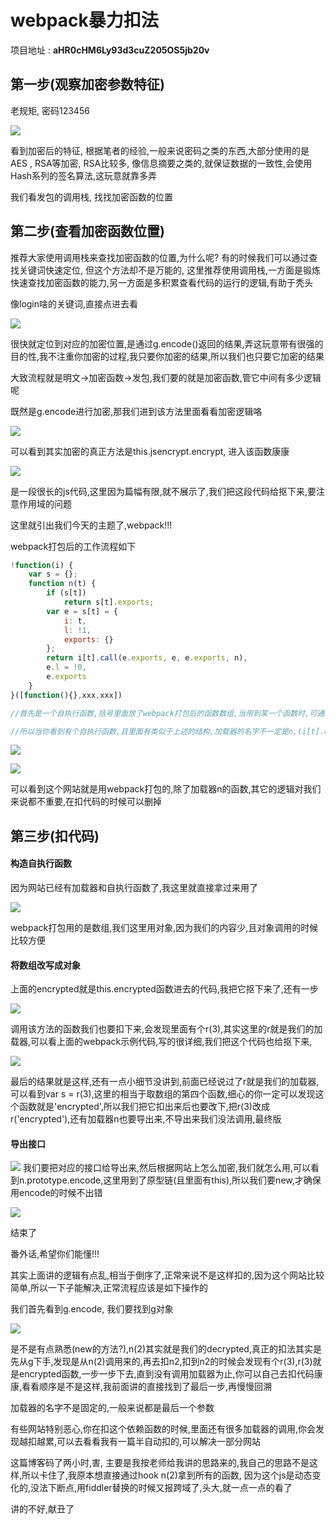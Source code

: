 # webpack暴力扣法

项目地址 : **aHR0cHM6Ly93d3cuZ205OS5jb20v**

## 第一步(观察加密参数特征)

老规矩, 密码123456

[![](https://www.heqiang.site/wp-content/uploads/2020/11/wp_editor_md_3770f2020d3a21e12a7c6560c46f0dec.jpg)](https://www.heqiang.site/wp-content/uploads/2020/11/wp_editor_md_3770f2020d3a21e12a7c6560c46f0dec.jpg)

看到加密后的特征, 根据笔者的经验,一般来说密码之类的东西,大部分使用的是AES , RSA等加密, RSA比较多, 像信息摘要之类的,就保证数据的一致性,会使用Hash系列的签名算法,这玩意就靠多弄

我们看发包的调用栈, 找找加密函数的位置

## 第二步(查看加密函数位置)

推荐大家使用调用栈来查找加密函数的位置,为什么呢? 有的时候我们可以通过查找关键词快速定位, 但这个方法却不是万能的, 这里推荐使用调用栈,一方面是锻炼快速查找加密函数的能力,另一方面是多积累查看代码的运行的逻辑,有助于秃头

像login啥的关键词,直接点进去看

[![](https://www.heqiang.site/wp-content/uploads/2020/11/wp_editor_md_7291751b736611ae53fefc364ba582a7.jpg)](https://www.heqiang.site/wp-content/uploads/2020/11/wp_editor_md_7291751b736611ae53fefc364ba582a7.jpg)

很快就定位到对应的加密位置,是通过g.encode()返回的结果,弄这玩意带有很强的目的性,我不注重你加密的过程,我只要你加密的结果,所以我们也只要它加密的结果

大致流程就是明文->加密函数->发包,我们要的就是加密函数,管它中间有多少逻辑呢

既然是g.encode进行加密,那我们进到该方法里面看看加密逻辑咯

[![](https://www.heqiang.site/wp-content/uploads/2020/11/wp_editor_md_0821817b04259f49ece878971f20d899.jpg)](https://www.heqiang.site/wp-content/uploads/2020/11/wp_editor_md_0821817b04259f49ece878971f20d899.jpg)

可以看到其实加密的真正方法是this.jsencrypt.encrypt, 进入该函数康康

[![](https://www.heqiang.site/wp-content/uploads/2020/11/wp_editor_md_63388a9bbc7f2f8dd4f20aae48cc50c4.jpg)](https://www.heqiang.site/wp-content/uploads/2020/11/wp_editor_md_63388a9bbc7f2f8dd4f20aae48cc50c4.jpg)

是一段很长的js代码,这里因为篇幅有限,就不展示了,我们把这段代码给抠下来,要注意作用域的问题

这里就引出我们今天的主题了,webpack!!!

webpack打包后的工作流程如下

```javascript
!function(i) {
    var s = {};
    function n(t) {
        if (s[t])
            return s[t].exports;
        var e = s[t] = {
            i: t,
            l: !1,
            exports: {}
        };
        return i[t].call(e.exports, e, e.exports, n),
        e.l = !0,
        e.exports
    }
}([function(){},xxx,xxx])

//首先是一个自执行函数,括号里面放了webpack打包后的函数数组,当用到某一个函数时,可通过n(数组索引)来加载对应的函数,上面的代码很清晰了,稍微看下就能明白,自执行里面n最终会被导出为全局变量,方便需要的使用调用并加载函数,这里的n是加载器(特别重要)

//所以当你看到有个自执行函数,且里面有类似于上述的结构,加载器的名字不一定是n,(i[t].call(e.exports, e, e.exports, n),e.l = !0,e.exports)等特征,且调用参数是一个数组,那么就是webpack了
```

[![](https://www.heqiang.site/wp-content/uploads/2020/11/wp_editor_md_84cdb499cdcab4ef1d7430a97c3295f6.jpg)](https://www.heqiang.site/wp-content/uploads/2020/11/wp_editor_md_84cdb499cdcab4ef1d7430a97c3295f6.jpg)

[![](https://www.heqiang.site/wp-content/uploads/2020/11/wp_editor_md_7bcd85e1de148fc2d8cc52635a0bc4f8.jpg)](https://www.heqiang.site/wp-content/uploads/2020/11/wp_editor_md_7bcd85e1de148fc2d8cc52635a0bc4f8.jpg)

可以看到这个网站就是用webpack打包的,除了加载器n的函数,其它的逻辑对我们来说都不重要,在扣代码的时候可以删掉

## 第三步(扣代码)

#### 构造自执行函数

因为网站已经有加载器和自执行函数了,我这里就直接拿过来用了

[![](https://www.heqiang.site/wp-content/uploads/2020/11/wp_editor_md_56b44b576953c7be5b774e5849d96be6.jpg)](https://www.heqiang.site/wp-content/uploads/2020/11/wp_editor_md_56b44b576953c7be5b774e5849d96be6.jpg)

webpack打包用的是数组,我们这里用对象,因为我们的内容少,且对象调用的时候比较方便
#### 将数组改写成对象
上面的encrypted就是this.encrypted函数进去的代码,我把它抠下来了,还有一步

[![](https://www.heqiang.site/wp-content/uploads/2020/11/wp_editor_md_44088ca4c7901923cb2ee5299c2cbb10.jpg)](https://www.heqiang.site/wp-content/uploads/2020/11/wp_editor_md_44088ca4c7901923cb2ee5299c2cbb10.jpg)

调用该方法的函数我们也要扣下来,会发现里面有个r(3),其实这里的r就是我们的加载器,可以看上面的webpack示例代码,写的很详细,我们把这个代码也给抠下来,

[![](https://www.heqiang.site/wp-content/uploads/2020/11/wp_editor_md_a4ff11c88d67561f65494581cfdbfa79.jpg)](https://www.heqiang.site/wp-content/uploads/2020/11/wp_editor_md_a4ff11c88d67561f65494581cfdbfa79.jpg)

最后的结果就是这样,还有一点小细节没讲到,前面已经说过了r就是我们的加载器,可以看到var s = r(3),这里的相当于取数组的第四个函数,细心的你一定可以发现这个函数就是'encrypted',所以我们把它扣出来后也要改下,把r(3)改成r('encrypted'),还有加载器n也要导出来,不导出来我们没法调用,最终版
#### 导出接口
[![](https://www.heqiang.site/wp-content/uploads/2020/11/wp_editor_md_a04e180db1870cbcb495ec374c3bf0dc.jpg)](https://www.heqiang.site/wp-content/uploads/2020/11/wp_editor_md_a04e180db1870cbcb495ec374c3bf0dc.jpg)
我们要把对应的接口给导出来,然后根据网站上怎么加密,我们就怎么用,可以看到n.prototype.encode,这里用到了原型链(且里面有this),所以我们要new,才确保用encode的时候不出错

[![](https://www.heqiang.site/wp-content/uploads/2020/11/wp_editor_md_2228640184b8ea4dca940f2e84dff4ef.jpg)](https://www.heqiang.site/wp-content/uploads/2020/11/wp_editor_md_2228640184b8ea4dca940f2e84dff4ef.jpg)

结束了

番外话,希望你们能懂!!!

其实上面讲的逻辑有点乱,相当于倒序了,正常来说不是这样扣的,因为这个网站比较简单,所以一下子能解决,正常流程应该是如下操作的

我们首先看到g.encode, 我们要找到g对象

[![](https://www.heqiang.site/wp-content/uploads/2020/11/wp_editor_md_8b527bf97a9cbe37c7f9a45207f6f0a8.jpg)](https://www.heqiang.site/wp-content/uploads/2020/11/wp_editor_md_8b527bf97a9cbe37c7f9a45207f6f0a8.jpg)

是不是有点熟悉(new的方法?),n(2)其实就是我们的decrypted,真正的扣法其实是先从g下手,发现是从n(2)调用来的,再去扣n2,扣到n2的时候会发现有个r(3),r(3)就是encrypted函数,一步一步下去,直到没有调用加载器为止,你可以自己去扣代码康康,看看顺序是不是这样,我前面讲的直接找到了最后一步,再慢慢回溯

加载器的名字不是固定的,一般来说都是最后一个参数

有些网站特别恶心,你在扣这个依赖函数的时候,里面还有很多加载器的调用,你会发现越扣越累,可以去看看我有一篇半自动扣的,可以解决一部分网站

这篇博客码了两小时,害, 主要是我按老师给我讲的思路来的,我自己的思路不是这样,所以卡住了,我原本想直接通过hook n(2)拿到所有的函数, 因为这个js是动态变化的,没法下断点,用fiddler替换的时候又报跨域了,头大,就一点一点的看了

讲的不好,献丑了